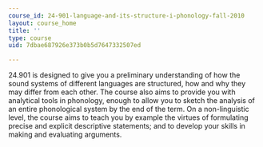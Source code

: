 ```yaml
---
course_id: 24-901-language-and-its-structure-i-phonology-fall-2010
layout: course_home
title: ''
type: course
uid: 7dbae687926e373b0b5d7647332507ed

---
```

24.901 is designed to give you a preliminary understanding of how the sound systems of different languages are structured, how and why they may differ from each other. The course also aims to provide you with analytical tools in phonology, enough to allow you to sketch the analysis of an entire phonological system by the end of the term. On a non-linguistic level, the course aims to teach you by example the virtues of formulating precise and explicit descriptive statements; and to develop your skills in making and evaluating arguments.
